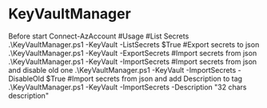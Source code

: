 # KeyVaultManager
Before start Connect-AzAccount
#Usage
#List Secrets
.\KeyVaultManager.ps1 -KeyVault <YourVault> -ListSecrets $True
#Export secrets to json
.\KeyVaultManager.ps1 -KeyVault <YourVault> -ExportSecrets <FilePath>
#Import secrets from json
.\KeyVaultManager.ps1 -KeyVault <YourVault> -ImportSecrets <FilePath>
#Import secrets from json and disable old one
.\KeyVaultManager.ps1 -KeyVault <YourVault> -ImportSecrets <FilePath> -DisableOld $True
#Import secrets from json and add Description to tag
.\KeyVaultManager.ps1 -KeyVault <YourVault> -ImportSecrets <FilePath> -Description "32 chars description"
